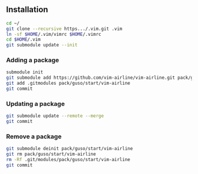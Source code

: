 ## Installation

```sh
cd ~/
git clone --recursive https.../.vim.git .vim
ln -sf $HOME/.vim/vimrc $HOME/.vimrc
cd $HOME/.vim
git submodule update --init
```


### Adding a package

```sh
submodule init
git submodule add https://github.com/vim-airline/vim-airline.git pack/guso/start/vim-airline
git add .gitmodules pack/guso/start/vim-airline
git commit
```

### Updating a package

```sh
git submodule update --remote --merge
git commit
```

### Remove a package

```sh
git submodule deinit pack/guso/start/vim-airline
git rm pack/guso/start/vim-airline
rm -Rf .git/modules/pack/guso/start/vim-airline
git commit
```



